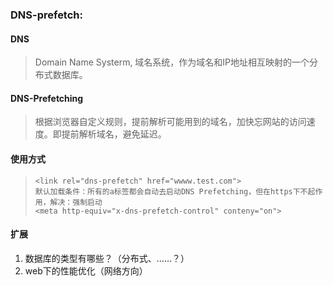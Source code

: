### DNS-prefetch: 

#### DNS
>Domain Name Systerm, 域名系统，作为域名和IP地址相互映射的一个分布式数据库。

#### DNS-Prefetching
>根据浏览器自定义规则，提前解析可能用到的域名，加快忘网站的访问速度。即提前解析域名，避免延迟。

#### 使用方式
>```
> <link rel="dns-prefetch" href="wwww.test.com">
> 默认加载条件：所有的a标签都会自动去启动DNS Prefetching，但在https下不起作用，解决：强制启动
> <meta http-equiv="x-dns-prefetch-control" conteny="on">
>```


#### 扩展

1. 数据库的类型有哪些？（分布式、……？）
2. web下的性能优化（网络方向）